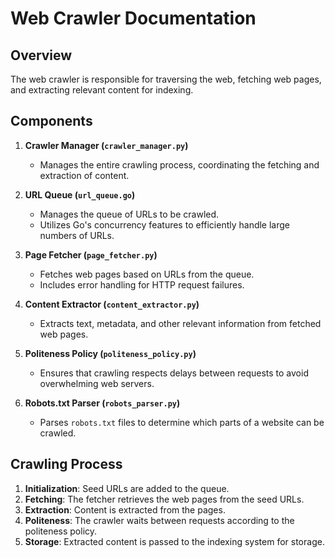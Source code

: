 # Web Crawler Documentation

## Overview

The web crawler is responsible for traversing the web, fetching web pages, and extracting relevant content for indexing.

## Components

1. **Crawler Manager (`crawler_manager.py`)**
   - Manages the entire crawling process, coordinating the fetching and extraction of content.

2. **URL Queue (`url_queue.go`)**
   - Manages the queue of URLs to be crawled.
   - Utilizes Go's concurrency features to efficiently handle large numbers of URLs.

3. **Page Fetcher (`page_fetcher.py`)**
   - Fetches web pages based on URLs from the queue.
   - Includes error handling for HTTP request failures.

4. **Content Extractor (`content_extractor.py`)**
   - Extracts text, metadata, and other relevant information from fetched web pages.

5. **Politeness Policy (`politeness_policy.py`)**
   - Ensures that crawling respects delays between requests to avoid overwhelming web servers.

6. **Robots.txt Parser (`robots_parser.py`)**
   - Parses `robots.txt` files to determine which parts of a website can be crawled.

## Crawling Process

1. **Initialization**: Seed URLs are added to the queue.
2. **Fetching**: The fetcher retrieves the web pages from the seed URLs.
3. **Extraction**: Content is extracted from the pages.
4. **Politeness**: The crawler waits between requests according to the politeness policy.
5. **Storage**: Extracted content is passed to the indexing system for storage.
